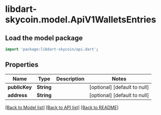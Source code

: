 # libdart-skycoin.model.ApiV1WalletsEntries

## Load the model package
```dart
import 'package:libdart-skycoin/api.dart';
```

## Properties
Name | Type | Description | Notes
------------ | ------------- | ------------- | -------------
**publicKey** | **String** |  | [optional] [default to null]
**address** | **String** |  | [optional] [default to null]

[[Back to Model list]](../README.md#documentation-for-models) [[Back to API list]](../README.md#documentation-for-api-endpoints) [[Back to README]](../README.md)


